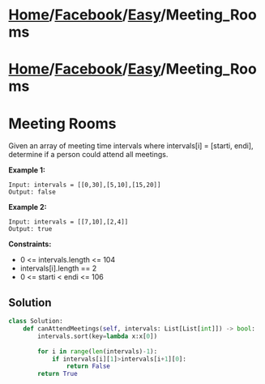 # [Home](./../../..)/[Facebook](./../..)/[Easy](./..)/Meeting_Rooms
# [Home](./../../..)/[Facebook](./../..)/[Easy](./..)/Meeting_Rooms
<h1>Meeting Rooms</h1>

<p>
Given an array of meeting time intervals where intervals[i] = [starti, endi], determine if a person could attend all meetings.

</p>

<b>Example 1:</b>

    Input: intervals = [[0,30],[5,10],[15,20]]
    Output: false
    
<b>Example 2:</b>

    Input: intervals = [[7,10],[2,4]]
    Output: true

<b>Constraints:</b>

- 0 <= intervals.length <= 104
- intervals[i].length == 2
- 0 <= starti < endi <= 106

<h2>Solution</h2>

```python
class Solution:
    def canAttendMeetings(self, intervals: List[List[int]]) -> bool:
        intervals.sort(key=lambda x:x[0])
        
        for i in range(len(intervals)-1):
            if intervals[i][1]>intervals[i+1][0]:
                return False
        return True
```
